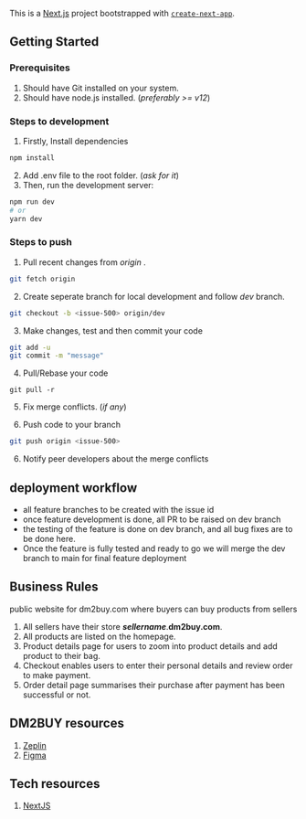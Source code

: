 This is a [Next.js](https://nextjs.org/) project bootstrapped with [`create-next-app`](https://github.com/vercel/next.js/tree/canary/packages/create-next-app).

## Getting Started

### Prerequisites

1. Should have Git installed on your system.
2. Should have node.js installed. (_preferably >= v12_)

### Steps to development

1. Firstly, Install dependencies

```bash
npm install

```

2. Add .env file to the root folder. (_ask for it_)
3. Then, run the development server:

```bash
npm run dev
# or
yarn dev
```

### Steps to push

1. Pull recent changes from _origin_ .

```bash
git fetch origin
```

2. Create seperate branch for local development and follow _dev_ branch.

```bash
git checkout -b <issue-500> origin/dev
```

3. Make changes, test and then commit your code
```bash
git add -u
git commit -m "message"
```

4. Pull/Rebase your code
```
git pull -r
```

5. Fix merge conflicts. (_if any_)

6. Push code to your branch

```bash
git push origin <issue-500>
```

6. Notify peer developers about the merge conflicts

## deployment workflow
  - all feature branches to be created with the issue id
  - once feature development is done, all PR to be raised on dev branch
  - the testing of the feature is done on dev branch, and all bug fixes are to be done here.
  - Once the feature is fully tested and ready to go we will merge the dev branch to main for final feature deployment

## Business Rules

public website for dm2buy.com where buyers can buy products from sellers

1. All sellers have their store ***sellername***.**dm2buy.com**.
2. All products are listed on the homepage.
3. Product details page for users to zoom into product details and add product to their bag.
4. Checkout enables users to enter their personal details and review order to make payment.
5. Order detail page summarises their purchase after payment has been successful or not.

## DM2BUY resources
1. [Zeplin](https://app.zeplin.io/project/60942da3b7616d03de23e45c/dashboard)
2. [Figma](https://www.figma.com/file/LHi8gm0Q273edU8f09Kb03/Chubb?node-id=0%3A1)

## Tech resources
1. [NextJS](https://nextjs.org/docs)

